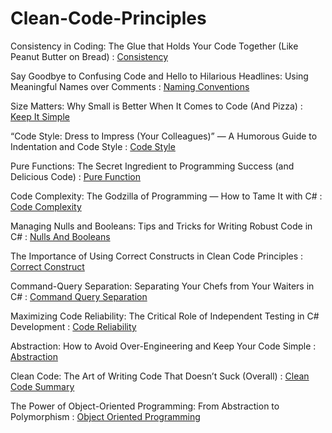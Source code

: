 # Clean-Code-Principles

Consistency in Coding: The Glue that Holds Your Code Together (Like Peanut Butter on Bread) : 
<a href="https://softinbit.medium.com/consistency-in-coding-the-glue-that-holds-your-code-together-like-peanut-butter-on-bread-bd2bd4b14056">Consistency</a>

Say Goodbye to Confusing Code and Hello to Hilarious Headlines: Using Meaningful Names over Comments : <a href="https://softinbit.medium.com/say-goodbye-to-confusing-code-and-hello-to-hilarious-headlines-using-meaningful-names-over-77d3fd429bb4">Naming Conventions</a>

Size Matters: Why Small is Better When It Comes to Code (And Pizza) : <a href="https://softinbit.medium.com/size-matters-why-small-is-better-when-it-comes-to-code-and-pizza-21704bb75274">Keep It Simple</a>

“Code Style: Dress to Impress (Your Colleagues)” — A Humorous Guide to Indentation and Code Style : <a href="https://softinbit.medium.com/code-style-dress-to-impress-your-colleagues-a-humorous-guide-to-indentation-and-code-style-8d7e736bd679">Code Style</a>

Pure Functions: The Secret Ingredient to Programming Success (and Delicious Code) : <a href="https://softinbit.medium.com/pure-functions-the-secret-ingredient-to-programming-success-and-delicious-code-ce46f13fadeb">Pure Function</a>

Code Complexity: The Godzilla of Programming — How to Tame It with C# : <a href="https://softinbit.medium.com/code-complexity-the-godzilla-of-programming-how-to-tame-it-with-c-d52e8ca62ea4">Code Complexity</a>

Managing Nulls and Booleans: Tips and Tricks for Writing Robust Code in C# : <a href="https://softinbit.medium.com/managing-nulls-and-booleans-tips-and-tricks-for-writing-robust-code-in-c-ea4d0f7b3a5c">Nulls And Booleans</a>

The Importance of Using Correct Constructs in Clean Code Principles : <a href="https://softinbit.medium.com/building-strong-foundations-the-importance-of-using-correct-constructs-in-clean-code-principles-29f715f34f3e">Correct Construct</a>

Command-Query Separation: Separating Your Chefs from Your Waiters in C# : <a href="https://softinbit.medium.com/command-query-separation-separating-your-chefs-from-your-waiters-in-c-f9e9f682cdd4">Command Query Separation</a>

Maximizing Code Reliability: The Critical Role of Independent Testing in C# Development : <a href="https://softinbit.medium.com/maximizing-code-reliability-the-critical-role-of-independent-testing-in-c-development-98f2b2ac63a6">Code Reliability</a>

Abstraction: How to Avoid Over-Engineering and Keep Your Code Simple : <a href="https://softinbit.medium.com/the-art-of-abstraction-how-to-avoid-over-engineering-and-keep-your-code-simple-d1e22e47862d">Abstraction</a>

Clean Code: The Art of Writing Code That Doesn’t Suck (Overall) : <a href="https://softinbit.medium.com/clean-code-the-art-of-writing-code-that-doesnt-suck-overall-76bc0f9ac288">Clean Code Summary</a>

The Power of Object-Oriented Programming: From Abstraction to Polymorphism : <a href="https://softinbit.medium.com/the-power-of-object-oriented-programming-from-abstraction-to-polymorphism-97d6201a630d">Object Oriented Programming</a>
